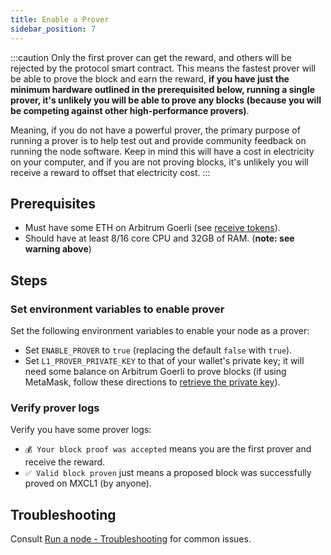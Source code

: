 ```yaml
---
title: Enable a Prover
sidebar_position: 7
---
```


:::caution
 Only the first prover can get the reward, and others will be rejected by the protocol smart contract. This means the fastest prover will be able to prove the block and earn the reward, **if you have just the minimum hardware outlined in the prerequisited below, running a single prover, it's unlikely you will be able to prove any blocks (because you will be competing against other high-performance provers)**.

Meaning, if you do not have a powerful prover, the primary purpose of running a prover is to help test out and provide community feedback on running the node software. Keep in mind this will have a cost in electricity on your computer, and if you are not proving blocks, it's unlikely you will receive a reward to offset that electricity cost.
:::


## Prerequisites
- Must have some ETH on Arbitrum Goerli (see [receive tokens](/docs/Tutorials/receive-tokens)).
- Should have at least 8/16 core CPU and 32GB of RAM. (**note: see warning above**)


## Steps

### Set environment variables to enable prover
Set the following environment variables to enable your node as a prover: 
- Set `ENABLE_PROVER` to `true` (replacing the default `false` with `true`). 
- Set `L1_PROVER_PRIVATE_KEY` to that of your wallet's private key; it will need some balance on Arbitrum Goerli to prove blocks (if using MetaMask, follow these directions to [retrieve the private key](https://metamask.zendesk.com/hc/en-us/articles/360015289632-How-to-export-an-account-s-private-key)).

### Verify prover logs
Verify you have some prover logs:
- `💰 Your block proof was accepted` means you are the first prover and receive the reward.
- `✅ Valid block proven` just means a proposed block was successfully proved on MXCL1 (by anyone).

## Troubleshooting
Consult [Run a node - Troubleshooting](/docs/Tutorials/run-a-supernode#troubleshooting) for common issues.